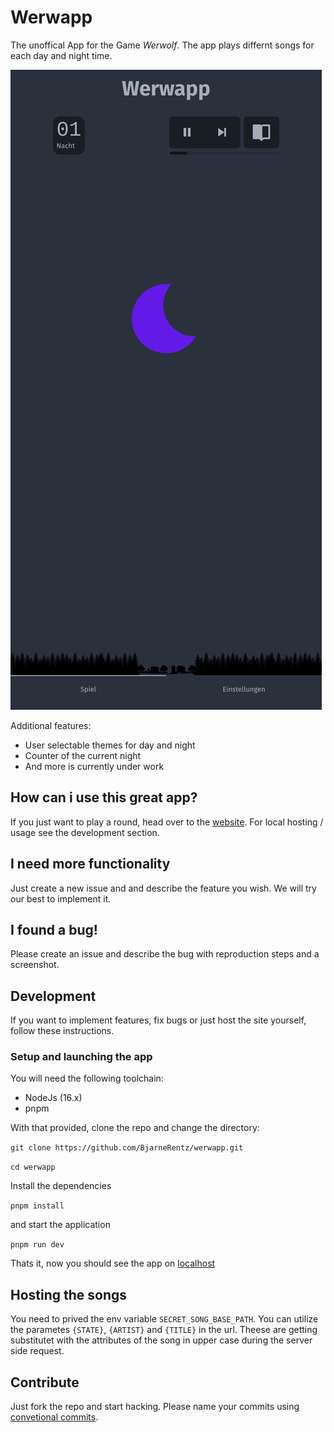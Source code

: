 # Werwapp

The unoffical App for the Game _Werwolf_. The app plays differnt songs for each day and night time.

![](screenshots/night.png)

Additional features:

- User selectable themes for day and night
- Counter of the current night
- And more is currently under work

## How can i use this great app?

If you just want to play a round, head over to the [website](https://werwapp.pages.dev/).
For local hosting / usage see the development section.

## I need more functionality

Just create a new issue and and describe the feature you wish. We will try our best to implement it.

## I found a bug!

Please create an issue and describe the bug with reproduction steps and a screenshot.

## Development

If you want to implement features, fix bugs or just host the site yourself, follow these instructions.

### Setup and launching the app

You will need the following toolchain:

- NodeJs (16.x)
- pnpm

With that provided, clone the repo and change the directory:

`git clone https://github.com/BjarneRentz/werwapp.git`

`cd werwapp`

Install the dependencies

`pnpm install`

and start the application

`pnpm run dev`

Thats it, now you should see the app on [localhost](http://localhost:5173)

## Hosting the songs

You need to prived the env variable `SECRET_SONG_BASE_PATH`. You can utilize the parametes `{STATE}`, `{ARTIST}` and `{TITLE}` in the url.
Theese are getting substitutet with the attributes of the song in upper case during the server side request.

## Contribute

Just fork the repo and start hacking. Please name your commits using [convetional commits](https://www.conventionalcommits.org/en/v1.0.0/).
